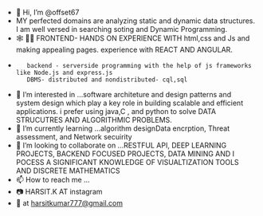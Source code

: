 - 👋 Hi, I’m @offset67
- MY perfected domains are analyzing static and dynamic data structures. I am well versed in searching soting and Dynamic Programming.
- 🕸 👩‍💻 FRONTEND- HANDS ON EXPERIENCE WITH html,css and Js and making appealing pages. experience with REACT AND ANGULAR.
-        backend - serverside programming with the help of js frameworks like Node.js and express.js
         DBMS- distributed and nondistributed- cql,sql
- 👀 I’m interested in ...software architeture and design patterns and system design which play a key role in building scalable and efficient applications. i prefer using java,C , and python to solve DATA STRUCUTRES AND ALGORITHMIC PROBLEMS.
- 🌱 I’m currently learning ...algorithm designData encrption, Threat assessment, and Network secuirity
- 💞️ I’m looking to collaborate on ...RESTFUL API, DEEP LEARNING PROJECTS, BACKEND FOCUSED PROJECTS, DATA MINING AND I POCESS A SIGNIFICANT KNOWLEDGE OF VISUALTIZATION TOOLS AND DISCRETE MATHEMATICS
- 📫 How to reach me ...
- 📷 HARSIT.K AT instagram
- 💌 at harsitkumar777@gmail.com

<!---
offset67/offset67 is a ✨ special ✨ repository because its `README.md` (this file) appears on your GitHub profile.
You can click the Preview link to take a look at your changes.
--->
